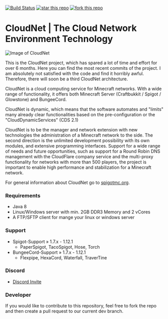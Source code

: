 [![Build Status](https://travis-ci.org/Dytanic/CloudNet.svg?branch=master)](https://travis-ci.org/Dytanic/CloudNet)
[![star this repo](http://githubbadges.com/star.svg?user=Dytanic&repo=CloudNet)](https://github.com/Dytanic/CloudNet)
[![fork this repo](http://githubbadges.com/fork.svg?user=Dytanic&repo=CloudNet)](https://github.com/Dytanic/CloudNet/fork)

# CloudNet | The Cloud Network Environment Technology
![Image of CloudNet](https://proxy.spigotmc.org/04918abd59c8a2d6eb0818cd79eebc7947254e88?url=https%3A%2F%2Fcdn.discordapp.com%2Fattachments%2F325383142464552972%2F354670548292206594%2FCloudNet.png)


This is the CloudNet project, which has spared a lot of time and effort for over 6 months. 
Here you can find the most recent commits of the project. 
I am absolutely not satisfied with the code and find it horribly awful. 
Therefore, there will soon be a third CloudNet architecture.

CloudNet is a cloud computing service for Minecraft networks. With a wide range of functionality, it offers both Minecraft Server (Craftbukkit / Spigot / Glowstone) and BungeeCord.

CloudNet is dynamic, which means that the software automates and "limits" many already clear functionalities based on the pre-configuration or the "CloudDynamicServices" (CDS 2.1)

CloudNet is to be the manager and network extension with new technologies the administration of a Minecraft network to the side. The second direction is the unlimited development possibility with its own modules, and extensive programming interfaces.
Support for a wide range of needs and future opportunities, such as support for a Round Robin DNS management with the CloudFlare company service and the multi-proxy functionality for networks with more than 500 players, the project is important to enable high performance and stabilization for a Minecraft network.

For general information about CloudNet go to [spigotmc.org](https://www.spigotmc.org/resources/cloudnet-the-cloud-network-environment-technology.42059/). 

### Requirements

 * Java 8
 * Linux/Windows server with min. 2GB DDR3 Memory and 2 vCores
 * A FTP/SFTP client for mange your linux or windows server
 
 ### Support
 
  * Spigot-Support » 1.7.x - 1.12.1 
    * PaperSpigot, TacoSpigot, Hose, Torch
  * BungeeCord-Support » 1.7.x - 1.12.1
    * Flexpipe, HexaCord, Waterfall, TraverTine
    
### Discord
 *  [Discord Invite](https://discord.gg/CPCWr7w)
 
### Developer
If you would like to contribute to this repository, feel free to fork the repo and then create a pull request to our current dev branch. 
